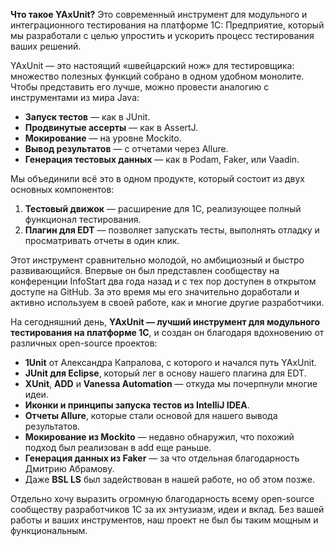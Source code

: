 **Что такое YAxUnit?** Это современный инструмент для модульного и интеграционного тестирования на платформе 1С: Предприятие, который мы разработали с целью упростить и ускорить процесс тестирования ваших решений.

YAxUnit — это настоящий «швейцарский нож» для тестировщика: множество полезных функций собрано в одном удобном монолите. Чтобы представить его лучше, можно провести аналогию с инструментами из мира Java:

- **Запуск тестов** — как в JUnit.
- **Продвинутые ассерты** — как в AssertJ.
- **Мокирование** — на уровне Mockito.
- **Вывод результатов** — с отчетами через Allure.
- **Генерация тестовых данных** — как в Podam, Faker, или Vaadin.

Мы объединили всё это в одном продукте, который состоит из двух основных компонентов:

1. **Тестовый движок** — расширение для 1С, реализующее полный функционал тестирования.
2. **Плагин для EDT** — позволяет запускать тесты, выполнять отладку и просматривать отчеты в один клик.

Этот инструмент сравнительно молодой, но амбициозный и быстро развивающийся. Впервые он был представлен сообществу на конференции InfoStart два года назад и с тех пор доступен в открытом доступе на GitHub. За это время мы его значительно доработали и активно используем в своей работе, как и многие другие разработчики.

На сегодняшний день, **YAxUnit — лучший инструмент для модульного тестирования на платформе 1С**, и создан он благодаря вдохновению от различных open-source проектов:

- **1Unit** от Александра Капралова, с которого и начался путь YAxUnit.
- **JUnit для Eclipse**, который лег в основу нашего плагина для EDT.
- **XUnit**, **ADD** и **Vanessa Automation** — откуда мы почерпнули многие идеи.
- **Иконки и принципы запуска тестов из IntelliJ IDEA**.
- **Отчеты Allure**, которые стали основой для нашего вывода результатов.
- **Мокирование из Mockito** — недавно обнаружил, что похожий подход был реализован в add еще раньше.
- **Генерация данных из Faker** — за что отдельная благодарность Дмитрию Абрамову.
- Даже **BSL LS** был задействован в нашей работе, но об этом позже.

Отдельно хочу выразить огромную благодарность всему open-source сообществу разработчиков 1С за их энтузиазм, идеи и вклад. Без вашей работы и ваших инструментов, наш проект не был бы таким мощным и функциональным.

